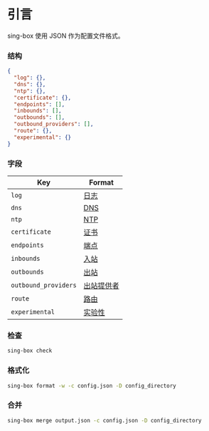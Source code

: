 # 引言

sing-box 使用 JSON 作为配置文件格式。

### 结构

```json
{
  "log": {},
  "dns": {},
  "ntp": {},
  "certificate": {},
  "endpoints": [],
  "inbounds": [],
  "outbounds": [],
  "outbound_providers": [],
  "route": {},
  "experimental": {}
}
```

### 字段

| Key                  | Format                 |
|----------------------|------------------------|
| `log`                | [日志](./log/)           |
| `dns`                | [DNS](./dns/)          |
| `ntp`                | [NTP](./ntp/)          |
| `certificate`        | [证书](./certificate/)   |
| `endpoints`          | [端点](./endpoint/)      |
| `inbounds`           | [入站](./inbound/)       |
| `outbounds`          | [出站](./outbound/)      |
| `outbound_providers` | [出站提供者](./provider)  |
| `route`              | [路由](./route/)         |
| `experimental`       | [实验性](./experimental/) |

### 检查

```bash
sing-box check
```

### 格式化

```bash
sing-box format -w -c config.json -D config_directory
```

### 合并

```bash
sing-box merge output.json -c config.json -D config_directory
```